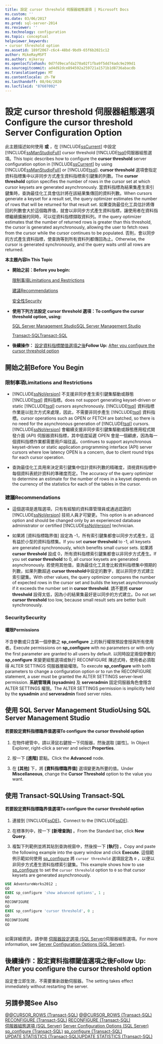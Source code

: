 ```yaml
---
title: 設定 cursor threshold 伺服器組態選項 | Microsoft Docs
ms.custom: ''
ms.date: 03/06/2017
ms.prod: sql-server-2014
ms.reviewer: ''
ms.technology: configuration
ms.topic: conceptual
helpviewer_keywords:
- cursor threshold option
ms.assetid: 189f2067-c6c4-48bd-9bd9-65f6b2021c12
author: MikeRayMSFT
ms.author: mikeray
ms.openlocfilehash: 0d7fd9ecafda270a02f1fba9f5dd74adc9e299d1
ms.sourcegitcommit: ad4d92dce894592a259721a1571b1d8736abacdb
ms.translationtype: MT
ms.contentlocale: zh-TW
ms.lasthandoff: 08/04/2020
ms.locfileid: "87607092"
---
```

# <a name="configure-the-cursor-threshold-server-configuration-option"></a><span data-ttu-id="a8776-102">設定 cursor threshold 伺服器組態選項</span><span class="sxs-lookup"><span data-stu-id="a8776-102">Configure the cursor threshold Server Configuration Option</span></span>
  <span data-ttu-id="a8776-103">此主題描述如何使用 **或** ，在 [!INCLUDE[ssCurrent](../../includes/sscurrent-md.md)] 中設定 [!INCLUDE[ssManStudioFull](../../includes/ssmanstudiofull-md.md)] cursor threshold [!INCLUDE[tsql](../../includes/tsql-md.md)]伺服器組態選項。</span><span class="sxs-lookup"><span data-stu-id="a8776-103">This topic describes how to configure the **cursor threshold** server configuration option in [!INCLUDE[ssCurrent](../../includes/sscurrent-md.md)] by using [!INCLUDE[ssManStudioFull](../../includes/ssmanstudiofull-md.md)] or [!INCLUDE[tsql](../../includes/tsql-md.md)].</span></span> <span data-ttu-id="a8776-104">**cursor threshold** 選項會指定資料指標集中以非同步方式產生資料指標索引鍵集的列數。</span><span class="sxs-lookup"><span data-stu-id="a8776-104">The **cursor threshold** option specifies the number of rows in the cursor set at which cursor keysets are generated asynchronously.</span></span> <span data-ttu-id="a8776-105">當資料指標為結果集產生索引鍵集時，查詢最佳化工具會估計將在該結果集傳回的資料列數。</span><span class="sxs-lookup"><span data-stu-id="a8776-105">When cursors generate a keyset for a result set, the query optimizer estimates the number of rows that will be returned for that result set.</span></span> <span data-ttu-id="a8776-106">如果查詢最佳化工具估計將傳回的列數會大於這個臨界值，就會以非同步方式產生資料指標，讓使用者在資料指標繼續擴展的同時，可以從資料指標擷取資料列。</span><span class="sxs-lookup"><span data-stu-id="a8776-106">If the query optimizer estimates that the number of returned rows is greater than this threshold, the cursor is generated asynchronously, allowing the user to fetch rows from the cursor while the cursor continues to be populated.</span></span> <span data-ttu-id="a8776-107">否則，會以同步的方式產生資料指標，使查詢等到所有資料列都傳回為止。</span><span class="sxs-lookup"><span data-stu-id="a8776-107">Otherwise, the cursor is generated synchronously, and the query waits until all rows are returned.</span></span>  
  
 <span data-ttu-id="a8776-108">**本主題內容**</span><span class="sxs-lookup"><span data-stu-id="a8776-108">**In This Topic**</span></span>  
  
-   <span data-ttu-id="a8776-109">**開始之前：**</span><span class="sxs-lookup"><span data-stu-id="a8776-109">**Before you begin:**</span></span>  
  
     [<span data-ttu-id="a8776-110">限制事項</span><span class="sxs-lookup"><span data-stu-id="a8776-110">Limitations and Restrictions</span></span>](#Restrictions)  
  
     [<span data-ttu-id="a8776-111">建議</span><span class="sxs-lookup"><span data-stu-id="a8776-111">Recommendations</span></span>](#Recommendations)  
  
     [<span data-ttu-id="a8776-112">安全性</span><span class="sxs-lookup"><span data-stu-id="a8776-112">Security</span></span>](#Security)  
  
-   <span data-ttu-id="a8776-113">**使用下列方法設定 cursor threshold 選項：**</span><span class="sxs-lookup"><span data-stu-id="a8776-113">**To configure the cursor threshold option, using:**</span></span>  
  
     [<span data-ttu-id="a8776-114">SQL Server Management Studio</span><span class="sxs-lookup"><span data-stu-id="a8776-114">SQL Server Management Studio</span></span>](#SSMSProcedure)  
  
     [<span data-ttu-id="a8776-115">Transact-SQL</span><span class="sxs-lookup"><span data-stu-id="a8776-115">Transact-SQL</span></span>](#TsqlProcedure)  
  
-   <span data-ttu-id="a8776-116">**後續操作：** [設定資料指標閾值選項之後](#FollowUp)</span><span class="sxs-lookup"><span data-stu-id="a8776-116">**Follow Up:**  [After you configure the cursor threshold option](#FollowUp)</span></span>  
  
##  <a name="before-you-begin"></a><a name="BeforeYouBegin"></a> <span data-ttu-id="a8776-117">開始之前</span><span class="sxs-lookup"><span data-stu-id="a8776-117">Before You Begin</span></span>  
  
###  <a name="limitations-and-restrictions"></a><a name="Restrictions"></a> <span data-ttu-id="a8776-118">限制事項</span><span class="sxs-lookup"><span data-stu-id="a8776-118">Limitations and Restrictions</span></span>  
  
-   [!INCLUDE[ssNoVersion](../../includes/ssnoversion-md.md)] <span data-ttu-id="a8776-119">不支援非同步產生索引鍵集驅動或靜態 [!INCLUDE[tsql](../../includes/tsql-md.md)] 資料指標。</span><span class="sxs-lookup"><span data-stu-id="a8776-119">does not support generating keyset-driven or static [!INCLUDE[tsql](../../includes/tsql-md.md)] cursors asynchronously.</span></span> [!INCLUDE[tsql](../../includes/tsql-md.md)] <span data-ttu-id="a8776-120">資料指標作業是以批次方式來處理，因此，不需要非同步產生 [!INCLUDE[tsql](../../includes/tsql-md.md)] 資料指標。</span><span class="sxs-lookup"><span data-stu-id="a8776-120">cursor operations such as OPEN or FETCH are batched, so there is no need for the asynchronous generation of [!INCLUDE[tsql](../../includes/tsql-md.md)] cursors.</span></span> [!INCLUDE[ssNoVersion](../../includes/ssnoversion-md.md)] <span data-ttu-id="a8776-121">會繼續支援非同步索引鍵集驅動或靜態應用程式開發介面 (API) 伺服器資料指標，其中低度延遲 OPEN 會是一個顧慮，因為每一個資料指標作業都需要用戶端往返。</span><span class="sxs-lookup"><span data-stu-id="a8776-121">continues to support asynchronous keyset-driven or static application programming interface (API) server cursors where low latency OPEN is a concern, due to client round trips for each cursor operation.</span></span>  
  
-   <span data-ttu-id="a8776-122">查詢最佳化工具用來決定索引鍵集中估計資料列數的精確度，須視資料指標中每個資料表統計資料的準確度而定。</span><span class="sxs-lookup"><span data-stu-id="a8776-122">The accuracy of the query optimizer to determine an estimate for the number of rows in a keyset depends on the currency of the statistics for each of the tables in the cursor.</span></span>  
  
###  <a name="recommendations"></a><a name="Recommendations"></a> <span data-ttu-id="a8776-123">建議</span><span class="sxs-lookup"><span data-stu-id="a8776-123">Recommendations</span></span>  
  
-   <span data-ttu-id="a8776-124">這個選項是進階選項，只有有經驗的資料庫管理員或通過認證的 [!INCLUDE[ssNoVersion](../../includes/ssnoversion-md.md)] 技術人員才可變更。</span><span class="sxs-lookup"><span data-stu-id="a8776-124">This option is an advanced option and should be changed only by an experienced database administrator or certified [!INCLUDE[ssNoVersion](../../includes/ssnoversion-md.md)] technician.</span></span>  
  
-   <span data-ttu-id="a8776-125">如果將 [資料指標臨界值] 設定為 -1，所有索引鍵集都會以同步方式產生，這有益於小型的資料指標集。</span><span class="sxs-lookup"><span data-stu-id="a8776-125">If you set **cursor threshold** to -1, all keysets are generated synchronously, which benefits small cursor sets.</span></span> <span data-ttu-id="a8776-126">如果將 **cursor threshold** 設成 0，所有資料指標索引鍵集都會以非同步方式產生。</span><span class="sxs-lookup"><span data-stu-id="a8776-126">If you set **cursor threshold** to 0, all cursor keysets are generated asynchronously.</span></span> <span data-ttu-id="a8776-127">若使用其他值，查詢最佳化工具會比較資料指標集中預期的列數，如果列數超過 **cursor threshold**中設定的數字，就以非同步方式建立索引鍵集。</span><span class="sxs-lookup"><span data-stu-id="a8776-127">With other values, the query optimizer compares the number of expected rows in the cursor set and builds the keyset asynchronously if it exceeds the number set in **cursor threshold**.</span></span> <span data-ttu-id="a8776-128">請不要將 **cursor threshold** 設得太低，因為小的結果集最好是以同步的方式建立。</span><span class="sxs-lookup"><span data-stu-id="a8776-128">Do not set **cursor threshold** too low, because small result sets are better built synchronously.</span></span>  
  
###  <a name="security"></a><a name="Security"></a> <span data-ttu-id="a8776-129">Security</span><span class="sxs-lookup"><span data-stu-id="a8776-129">Security</span></span>  
  
####  <a name="permissions"></a><a name="Permissions"></a> <span data-ttu-id="a8776-130">權限</span><span class="sxs-lookup"><span data-stu-id="a8776-130">Permissions</span></span>  
 <span data-ttu-id="a8776-131">不含參數或只含第一個參數之 **sp_configure** 上的執行權限預設會授與所有使用者。</span><span class="sxs-lookup"><span data-stu-id="a8776-131">Execute permissions on **sp_configure** with no parameters or with only the first parameter are granted to all users by default.</span></span> <span data-ttu-id="a8776-132">以同時設定兩個參數的 **sp_configure** 來變更組態選項或執行 RECONFIGURE 陳述式時，使用者必須取得 ALTER SETTINGS 伺服器層級權限。</span><span class="sxs-lookup"><span data-stu-id="a8776-132">To execute **sp_configure** with both parameters to change a configuration option or to run the RECONFIGURE statement, a user must be granted the ALTER SETTINGS server-level permission.</span></span> <span data-ttu-id="a8776-133">**系統管理員 (sysadmin)** 及 **serveradmin** 固定伺服器角色會隱含 ALTER SETTINGS 權限。</span><span class="sxs-lookup"><span data-stu-id="a8776-133">The ALTER SETTINGS permission is implicitly held by the **sysadmin** and **serveradmin** fixed server roles.</span></span>  
  
##  <a name="using-sql-server-management-studio"></a><a name="SSMSProcedure"></a> <span data-ttu-id="a8776-134">使用 SQL Server Management Studio</span><span class="sxs-lookup"><span data-stu-id="a8776-134">Using SQL Server Management Studio</span></span>  
  
#### <a name="to-configure-the-cursor-threshold-option"></a><span data-ttu-id="a8776-135">若要設定資料指標臨界值選項</span><span class="sxs-lookup"><span data-stu-id="a8776-135">To configure the cursor threshold option</span></span>  
  
1.  <span data-ttu-id="a8776-136">在物件總管中，請以滑鼠右鍵按一下伺服器，然後選取 [屬性]。</span><span class="sxs-lookup"><span data-stu-id="a8776-136">In Object Explorer, right-click a server and select **Properties**.</span></span>  
  
2.  <span data-ttu-id="a8776-137">按一下 **[進階]** 節點。</span><span class="sxs-lookup"><span data-stu-id="a8776-137">Click the **Advanced** node.</span></span>  
  
3.  <span data-ttu-id="a8776-138">在 **[其他]** 下，將 **[資料指標臨界值]** 選項變更為所要的值。</span><span class="sxs-lookup"><span data-stu-id="a8776-138">Under **Miscellaneous**, change the **Cursor Threshold** option to the value you want.</span></span>  
  
##  <a name="using-transact-sql"></a><a name="TsqlProcedure"></a> <span data-ttu-id="a8776-139">使用 Transact-SQL</span><span class="sxs-lookup"><span data-stu-id="a8776-139">Using Transact-SQL</span></span>  
  
#### <a name="to-configure-the-cursor-threshold-option"></a><span data-ttu-id="a8776-140">若要設定資料指標臨界值選項</span><span class="sxs-lookup"><span data-stu-id="a8776-140">To configure the cursor threshold option</span></span>  
  
1.  <span data-ttu-id="a8776-141">連接到 [!INCLUDE[ssDE](../../includes/ssde-md.md)]。</span><span class="sxs-lookup"><span data-stu-id="a8776-141">Connect to the [!INCLUDE[ssDE](../../includes/ssde-md.md)].</span></span>  
  
2.  <span data-ttu-id="a8776-142">在標準列中，按一下 **[新增查詢]** 。</span><span class="sxs-lookup"><span data-stu-id="a8776-142">From the Standard bar, click **New Query**.</span></span>  
  
3.  <span data-ttu-id="a8776-143">複製下列範例並將其貼到查詢視窗中，然後按一下 **[執行]** 。</span><span class="sxs-lookup"><span data-stu-id="a8776-143">Copy and paste the following example into the query window and click **Execute**.</span></span> <span data-ttu-id="a8776-144">這個範例示範如何使用 [sp_configure](/sql/relational-databases/system-stored-procedures/sp-configure-transact-sql) 將 `cursor threshold` 選項設定為 `0` ，以便以非同步方式產生資料指標索引鍵集。</span><span class="sxs-lookup"><span data-stu-id="a8776-144">This example shows how to use [sp_configure](/sql/relational-databases/system-stored-procedures/sp-configure-transact-sql) to set the `cursor threshold` option to `0` so that cursor keysets are generated asynchronously.</span></span>  
  
```sql  
USE AdventureWorks2012 ;  
GO  
EXEC sp_configure 'show advanced options', 1 ;  
GO  
RECONFIGURE  
GO  
EXEC sp_configure 'cursor threshold', 0 ;  
GO  
RECONFIGURE  
GO  
  
```  
  
 <span data-ttu-id="a8776-145">如需詳細資訊，請參閱 [伺服器設定選項 &#40;SQL Server&#41;](server-configuration-options-sql-server.md)伺服器組態選項。</span><span class="sxs-lookup"><span data-stu-id="a8776-145">For more information, see [Server Configuration Options &#40;SQL Server&#41;](server-configuration-options-sql-server.md).</span></span>  
  
##  <a name="follow-up-after-you-configure-the-cursor-threshold-option"></a><a name="FollowUp"></a> <span data-ttu-id="a8776-146">後續操作：設定資料指標閾值選項之後</span><span class="sxs-lookup"><span data-stu-id="a8776-146">Follow Up: After you configure the cursor threshold option</span></span>  
 <span data-ttu-id="a8776-147">設定會立即生效，不需要重新啟動伺服器。</span><span class="sxs-lookup"><span data-stu-id="a8776-147">The setting takes effect immediately without restarting the server.</span></span>  
  
## <a name="see-also"></a><span data-ttu-id="a8776-148">另請參閱</span><span class="sxs-lookup"><span data-stu-id="a8776-148">See Also</span></span>  
 <span data-ttu-id="a8776-149">[@@CURSOR_ROWS &#40;Transact-SQL&#41;](/sql/t-sql/functions/cursor-rows-transact-sql) </span><span class="sxs-lookup"><span data-stu-id="a8776-149">[@@CURSOR_ROWS &#40;Transact-SQL&#41;](/sql/t-sql/functions/cursor-rows-transact-sql) </span></span>  
 <span data-ttu-id="a8776-150">[RECONFIGURE &#40;Transact-SQL&#41;](/sql/t-sql/language-elements/reconfigure-transact-sql) </span><span class="sxs-lookup"><span data-stu-id="a8776-150">[RECONFIGURE &#40;Transact-SQL&#41;](/sql/t-sql/language-elements/reconfigure-transact-sql) </span></span>  
 <span data-ttu-id="a8776-151">[伺服器組態選項 &#40;SQL Server&#41;](server-configuration-options-sql-server.md) </span><span class="sxs-lookup"><span data-stu-id="a8776-151">[Server Configuration Options &#40;SQL Server&#41;](server-configuration-options-sql-server.md) </span></span>  
 <span data-ttu-id="a8776-152">[sp_configure &#40;Transact-SQL&#41;](/sql/relational-databases/system-stored-procedures/sp-configure-transact-sql) </span><span class="sxs-lookup"><span data-stu-id="a8776-152">[sp_configure &#40;Transact-SQL&#41;](/sql/relational-databases/system-stored-procedures/sp-configure-transact-sql) </span></span>  
 [<span data-ttu-id="a8776-153">UPDATE STATISTICS &#40;Transact-SQL&#41;</span><span class="sxs-lookup"><span data-stu-id="a8776-153">UPDATE STATISTICS &#40;Transact-SQL&#41;</span></span>](/sql/t-sql/statements/update-statistics-transact-sql)  
  
  
